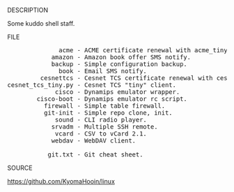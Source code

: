 
DESCRIPTION

Some kuddo shell staff.

FILE
<pre>
              acme - ACME certificate renewal with acme_tiny.py.
            amazon - Amazon book offer SMS notify.
            backup - Simple configuration backup.
              book - Email SMS notify.
         cesnettcs - Cesnet TCS certificate renewal with cesnet_tcs_tiny.py.
cesnet_tcs_tiny.py - Cesnet TCS "tiny" client.
             cisco - Dynamips emulator wrapper.
        cisco-boot - Dynamips emulator rc script.
          firewall - Simple table firewall.
          git-init - Simple repo clone, init.
             sound - CLI radio player.
            srvadm - Multiple SSH remote.
             vcard - CSV to vCard 2.1.
            webdav - WebDAV client. 

           git.txt - Git cheat sheet.
</pre>
SOURCE

https://github.com/KyomaHooin/linux

